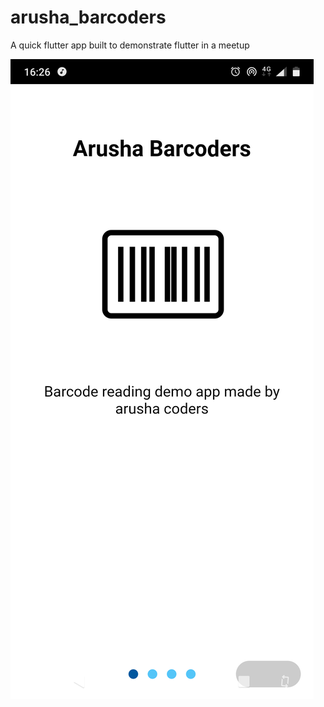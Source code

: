 # arusha_barcoders

A quick flutter app built to demonstrate flutter in a meetup


![Alt text](screens/screen1.png?raw=true "")

